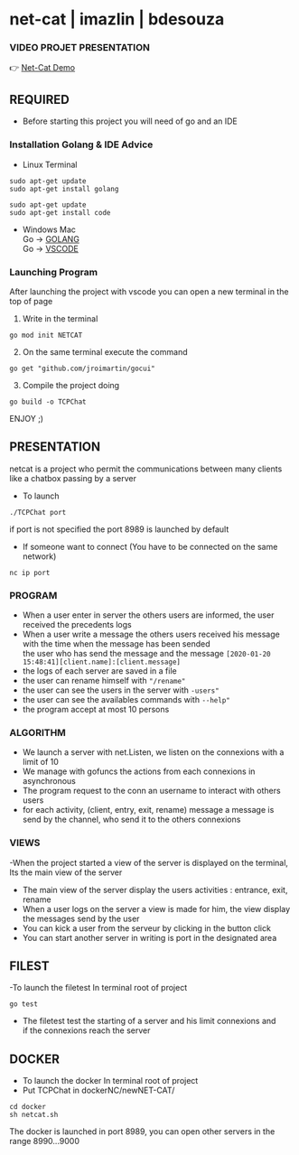 # net-cat | imazlin | bdesouza

### VIDEO PROJET PRESENTATION
👉 [Net-Cat Demo](https://streamable.com/vb5aoo)

## REQUIRED

- Before starting this project you will need of go and an IDE
### Installation Golang & IDE Advice
- Linux Terminal
```
sudo apt-get update
sudo apt-get install golang

sudo apt-get update
sudo apt-get install code
```
- Windows Mac  
Go -> [GOLANG](https://go.dev/doc/install)  
Go -> [VSCODE](https://code.visualstudio.com/download)

### Launching Program
After launching the project with vscode you can open
a new terminal in the top of page  
1. Write in the terminal 
```
go mod init NETCAT
```
2. On the same terminal execute the command
```
go get "github.com/jroimartin/gocui"
```
3. Compile the project doing
``` 
go build -o TCPChat
```
ENJOY ;)  

## PRESENTATION
netcat is a project who permit the communications between many clients like a chatbox passing by a server
- To launch 
```
./TCPChat port
```
if port is not specified the port 8989 is launched by default
- If someone want to connect (You have to be connected on the same network)
```
nc ip port
```

### PROGRAM  
- When a user enter in server the others users are informed, the user received the precedents logs 
- When a user write a message the others users received his message with the time when the message has been sended  
the user who has send the message and the message ``` [2020-01-20 15:48:41][client.name]:[client.message] ```  
- the logs of each server are saved in a file
- the user can rename himself with ``` "/rename" ```
- the user can see the users in the server with ``` -users" ```
- the user can see the availables commands with ``` --help" ```
- the program accept at most 10 persons

### ALGORITHM
- We launch a server with net.Listen, we listen on the connexions with a limit of 10  
- We manage with gofuncs the actions from each connexions in asynchronous  
- The program request to the conn an username to interact with others users
- for each activity, (client, entry, exit, rename) message a message is send by the channel, who send it to the others connexions  

### VIEWS
-When the project started a view of the server is displayed on the terminal, Its the main view of the server
- The main view of the server display the users activities : entrance, exit, rename
- When a user logs on the server a view is made for him, the view display the messages send by the user
- You can kick a user from the serveur by clicking in the button click
- You can start another server in writing is port in the designated area


## FILEST
-To launch the filetest In terminal root of project
```
go test
```

- The filetest test the starting of a server and his limit connexions and  
if the connexions reach the server

## DOCKER

- To launch the docker In terminal root of project
- Put TCPChat in dockerNC/newNET-CAT/
```
cd docker
sh netcat.sh
```

The docker is launched in port 8989, you can open other servers in the range 8990...9000